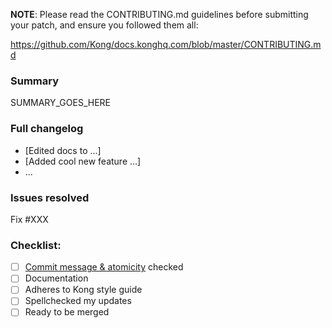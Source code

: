 <!-- 
Thank your for making Kong better! #kongstrong

After creating a pull request, we will automatically generate a preview version of the docs site with your changes. You should see a comment with a link on your PR several minutes after it is created. Please review the generated preview for broken links, formatting issues, etc. if you have not already done so using a local preview.

note: Check existing issues and pull-requests before submitting new ones, as a courtesy to the maintainers and making sure work isn't duplicated.
-->

**NOTE**: Please read the CONTRIBUTING.md guidelines before submitting your patch,
and ensure you followed them all:

https://github.com/Kong/docs.konghq.com/blob/master/CONTRIBUTING.md

### Summary

SUMMARY_GOES_HERE

### Full changelog

* [Edited docs to ...]
* [Added cool new feature ...]
* ...

### Issues resolved

Fix #XXX

<!-- Have you done all of these things?  -->
### Checklist:
<!-- add "N/A" to the end of each line that's irrelevant to your changes -->
<!-- to check an item, place an "x" in the box like so: "- [x] Documentation" -->
- [ ] [Commit message & atomicity](https://github.com/Kong/docs.konghq.com/blob/master/CONTRIBUTING.md#commit-atomicity) checked
- [ ] Documentation <!-- Adding a new feature? Do you need to document it the README.md or otherwise? -->
- [ ] Adheres to Kong style guide
- [ ] Spellchecked my updates
- [ ] Ready to be merged <!-- In your opinion, is this ready to be merged as soon as it's reviewed? -->

<!-- feel free to add additional comments -->
